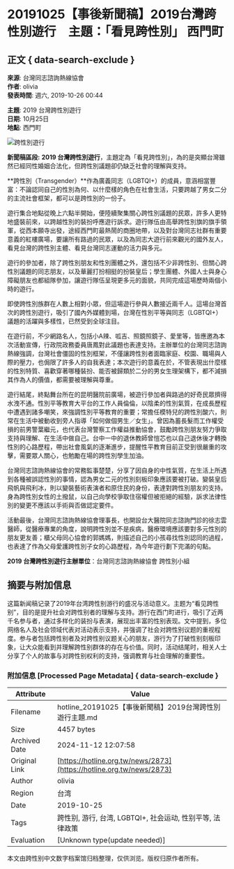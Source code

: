 # 20191025【事後新聞稿】2019台灣跨性別遊行　主題：「看見跨性別」 西門町

## 正文 { data-search-exclude }


**來源**: 台灣同志諮詢熱線協會  
**作者**: olivia  
**發表時間**: 週六, 2019-10-26 00:44  

**主題**: 2019 台灣跨性別遊行  
**日期**: 10月25日  
**地點**: 西門町  

![跨性別遊行](https://hotline.org.tw/sites/hotline.org.tw/files/styles/width1140/public/field_insert_news/IMG_3133s.jpg?itok=zlSt2S-v)

**新聞稿區段:**
**2019 台灣跨性別遊行**，主題定為「看見跨性別」，為的是突顯台灣雖然已經同性婚姻合法化，但跨性別議題卻仍缺乏社會的理解與支持。

**跨性別（Transgender）**作為廣義同志（LGBTQI+）的成員，意涵相當豐富：不論認同自己的性別為何、以什麼樣的角色在社會生活，只要跨越了男女二分的主流社會框架，都可以是跨性別的一份子。

遊行集合地點從晚上六點半開始，便陸續聚集關心跨性別議題的民眾，許多人更特地盛裝前來，以跨越性別的裝扮呼應遊行訴求。遊行隊伍由高舉跨性別旗的旗手領軍，從西本願寺出發，途經西門町最熱鬧的商圈地帶，以及對台灣同志社群有重要意義的紅樓廣場，要讓所有路過的民眾，以及為同志大遊行前來觀光的國外友人，看見台灣的跨性別主體、看見台灣同志運動的活力與多元。

遊行的參加者，除了跨性別朋友和性別團體之外，還包括不少非跨性別、但關心跨性別議題的同志朋友，以及華麗打扮相挺的扮裝皇后；學生團體、外國人士與身心障礙朋友也都組隊參加，讓遊行隊伍呈現更多元的面貌，共同完成這場歷時兩個小時的遊行。

即使跨性別族群在人數上相對小眾，但這場遊行參與人數接近兩千人。這場台灣首次的跨性別遊行，吸引了國內外媒體到場，台灣在性別平等與同志（LGBTQI+）議題的活躍與多樣性，已然受到全球注目。

在遊行前，不少網路名人，包括小A辣、呱吉、照鏡照鏡子、愛里等，皆應邀為本次活動宣傳，行政院政務委員唐鳳對此議題也表達支持。主辦單位的台灣同志諮詢熱線強調，台灣社會僵固的性別框架，不僅讓跨性別者面臨家庭、校園、職場與人際的壓力，也侷限了許多人的自我表達；本次遊行的意義在於，不管表現出什麼樣的性別特質、喜歡穿著哪種裝扮、能否被歸類於二分的男女生理架構下，都不減損其作為人的價值，都需要被理解與尊重。

遊行結尾，終點舞台所在的昆明醫院前廣場，被遊行參加者與路過的好奇民眾擠得水洩不通。性別平等教育大平台的工作人員倫倫，以陰柔的性別氣質，在成長歷程中遭遇到諸多嘲笑，來強調性別平等教育的重要；常擔任模特兒的跨性別酸六，則常在生活中被動收到旁人指導「如何做個男生／女生」。曾因為蓄長髮而工作權受損的前男警葉繼元，也代表台灣警察工作權益推動協會，鼓勵跨性別朋友努力爭取支持與理解、在生活中做自己。台中一中的退休教師曾愷芯也以自己退休後才轉換性別的心路歷程，帶出社會風氣的逐漸進步，提醒性平教育目前正受到很嚴重的攻擊，需要眾人關心，也勉勵在場的跨性別學生加油。

台灣同志諮詢熱線協會的常務監事楚楚，分享了因自身的中性氣質，在生活上所遇到各種被誤認性別的事情，認為男女二元的性別刻板印象應該要被打破。變裝皇后飛帆與飛利冰，則以變裝藝術表演者和原住民的身份，表達對跨性別朋友的支持。身為跨性別女性的土撥鼠，以自己向學校爭取住宿權但被拒絕的經驗，訴求法律性別的變更不應該以手術與否做認定要件。

活動最後，台灣同志諮詢熱線協會理事長，也開設台大醫院同志諮詢門診的徐志雲醫師，從醫療專業的角度，說明跨性別並不是疾病，醫療環境應該要對多元性別的朋友更友善；櫃父母同心協會的郭媽媽，則描述自己的小孩尋找性別認同的過程，也表達了作為父母愛護跨性別子女的心路歷程，為今年遊行劃下完滿的句點。

**2019 台灣跨性別遊行主辦單位**：台灣同志諮詢熱線協會 跨性別小組

## 摘要与附加信息

<!-- tcd_abstract -->
这篇新闻稿记录了2019年台湾跨性别游行的盛况与活动意义。主题为“看见跨性别”，目的是提升社会对跨性别者的理解与支持。游行在西门町进行，吸引了近两千名参与者，通过多样化的装扮与表演，展现出丰富的性别表现。文中提到，多位网络名人及社会领域代表对活动表示支持，并强调了社会对跨性别议题的重视程度。参与者包括跨性别者及对跨性别议题关心的朋友，游行为了打破性别刻板印象，让大众能看到并理解跨性别群体的存在与价值。同时，活动结尾时，相关人士分享了个人的故事与对跨性别权利的支持，强调教育与社会理解的重要性。
<!-- tcd_abstract_end -->

### 附加信息 [Processed Page Metadata] { data-search-exclude }

| Attribute       | Value                                  |
|-----------------|----------------------------------------|
| Filename        | hotline_20191025【事後新聞稿】2019台灣跨性別遊行主題.md                             |
| Size            | 4457 bytes                           |
| Archived Date   | 2024-11-12 12:07:58                             |
| Original Link   | [https://hotline.org.tw/news/2873](https://hotline.org.tw/news/2873)                       |
| Author          | olivia                               |
| Region          | 台湾                               |
| Date            | 2019-10-25                                 |
| Tags            | 跨性别, 游行, 台湾, LGBTQI+, 社会运动, 性别平等, 法律政策                                 |
| Evaluation            | [Unknown type(update needed)]                                 |
<!-- tcd_table_end -->

本文由跨性别中文数字档案馆归档整理，仅供浏览。版权归原作者所有。
